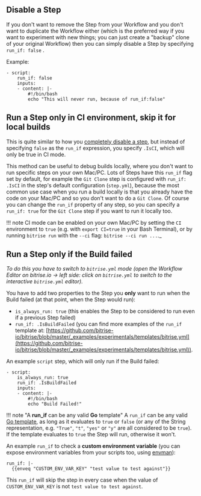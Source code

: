 ## Disable a Step

If you don't want to remove the Step from your Workflow and you don't want to
duplicate the Workflow either (which is the preferred way if you want to experiment with new things;
you can just create a "backup" clone of your original Workflow)
then you can simply disable a Step by specifying `run_if: false` .

Example:

```
- script:
    run_if: false
    inputs:
    - content: |-
        #!/bin/bash
        echo "This will never run, because of run_if:false"
```


## Run a Step only in CI environment, skip it for local builds

This is quite similar to how you [completely disable a step](#disable-a-step),
but instead of specifying `false`
as the `run_if` expression, you specify `.IsCI`, which will only be true in CI mode.

This method can be useful to debug builds locally, where you don't want to run
specific steps on your own Mac/PC. Lots of Steps have this `run_if` flag set by default,
for example the `Git Clone` step is configured with `run_if: .IsCI` in the step's
default configuration (`step.yml`), because the most common use case when you
run a build locally is that you already have the code on your Mac/PC
and so you don't want to do a `Git Clone`. Of course you can change the `run_if`
property of any step, so you can specify a `run_if: true` for the `Git Clone`
step if you want to run it locally too.

!!! note
    CI mode can be enabled on your own Mac/PC by setting the `CI` environment to `true`
    (e.g. with `export CI=true` in your Bash Terminal), or by running
    `bitrise run` with the `--ci` flag: `bitrise --ci run ...`._



## Run a Step only if the Build failed

_To do this you have to switch to `bitrise.yml` mode
(open the Workflow Editor on bitrise.io -> left side: click on `bitrise.yml`
to switch to the interactive `bitrise.yml` editor)._

You have to add two properties to the Step you __only__ want to run when
the Build failed (at that point, when the Step would run):

* `is_always_run: true` (this enables the Step to be considered to run even if a previous Step failed)
* `run_if: .IsBuildFailed` (you can find more examples of the `run_if` template at: [https://github.com/bitrise-io/bitrise/blob/master/_examples/experimentals/templates/bitrise.yml](https://github.com/bitrise-io/bitrise/blob/master/_examples/experimentals/templates/bitrise.yml)).

An example `script` step, which will only run if the Build failed:

```
- script:
    is_always_run: true
    run_if: .IsBuildFailed
    inputs:
    - content: |-
        #!/bin/bash
        echo "Build Failed!"
```

!!! note "A **run_if** can be any valid **Go** template"
    A `run_if` can be any valid [Go template](https://golang.org/pkg/text/template/), as long as it evaluates to `true` or `false` (or any of the String representation, e.g. `"True"`, `"t"`, `"yes"` or `"y"` are all considered to be `true`). If the template evaluates to `true` the Step will run, otherwise it won't.

An example `run_if` to check a **custom environment variable** (you
can expose environment variables from your scripts too,
using [envman](https://github.com/bitrise-io/envman/)):

```
run_if: |-
  {{enveq "CUSTOM_ENV_VAR_KEY" "test value to test against"}}
```

This `run_if` will skip the step in every case when the value of `CUSTOM_ENV_VAR_KEY`
is not `test value to test against`.